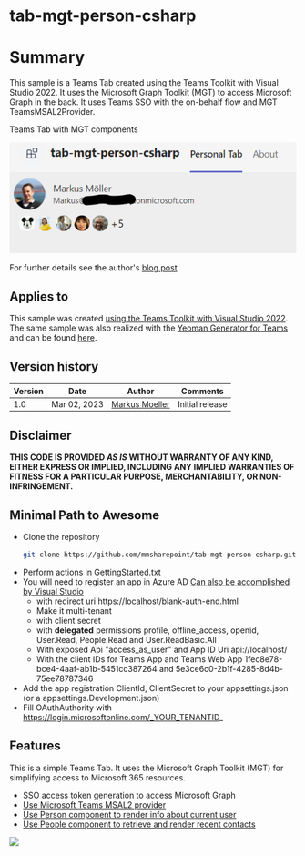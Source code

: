 # tab-mgt-person-csharp

# Summary

This sample is a Teams Tab created using the Teams Toolkit with Visual Studio 2022. It uses the Microsoft Graph Toolkit (MGT) to access Microsoft Graph in the back.
It uses Teams SSO with the on-behalf flow and MGT TeamsMSAL2Provider.

Teams Tab with MGT components

![Microsoft Graph Toolkit Person and People component in Teams Tab](assets/07Result.png)

For further details see the author's [blog post](https://mmsharepoint.wordpress.com/2023/02/16/use-teams-toolkit-and-visual-studio-c-to-create-a-teams-tab-using-microsoft-graph-toolkit/)

## Applies to

This sample was created [using the Teams Toolkit with Visual Studio 2022](https://learn.microsoft.com/en-us/microsoftteams/platform/toolkit/teams-toolkit-fundamentals?pivots=visual-studio&WT.mc_id=M365-MVP-5004617). The same sample was also realized with the [Yeoman Generator for Teams](https://github.com/pnp/generator-teams) and can be found [here](https://github.com/pnp/teams-dev-samples/tree/main/samples/tab-mgt-person).

## Version history

Version|Date|Author|Comments
-------|----|----|--------
1.0|Mar 02, 2023|[Markus Moeller](https://twitter.com/moeller2_0)|Initial release

## Disclaimer

**THIS CODE IS PROVIDED *AS IS* WITHOUT WARRANTY OF ANY KIND, EITHER EXPRESS OR IMPLIED, INCLUDING ANY IMPLIED WARRANTIES OF FITNESS FOR A PARTICULAR PURPOSE, MERCHANTABILITY, OR NON-INFRINGEMENT.**

## Minimal Path to Awesome
- Clone the repository
    ```bash
    git clone https://github.com/mmsharepoint/tab-mgt-person-csharp.git
- Perform actions in GettingStarted.txt
- You will need to register an app in Azure AD [Can also be accomplished by Visual Studio](https://learn.microsoft.com/en-us/microsoftteams/platform/toolkit/add-single-sign-on?pivots=visual-studio&WT.mc_id=M365-MVP-5004617#add-sso-to-teams-app-for-visual-studio)
  - with redirect uri https://localhost/blank-auth-end.html
  - Make it multi-tenant
  - with client secret
  - with **delegated** permissions profile, offline_access, openid, User.Read, People.Read and User.ReadBasic.All
  - With exposed Api "access_as_user" and App ID Uri api://localhost/<App ID>
  - With the client IDs for Teams App and Teams Web App 1fec8e78-bce4-4aaf-ab1b-5451cc387264 and 5e3ce6c0-2b1f-4285-8d4b-75ee78787346
- Add the app registration ClientId, ClientSecret to your appsettings.json (or a appsettings.Development.json)
- Fill OAuthAuthority with https://login.microsoftonline.com/_YOUR_TENANTID_
  
## Features
This is a simple Teams Tab. It uses the Microsoft Graph Toolkit (MGT) for simplifying access to Microsoft 365 resources.
* SSO access token generation to access Microsoft Graph
* [Use Microsoft Teams MSAL2 provider](https://learn.microsoft.com/en-us/graph/toolkit/providers/teams-msal2?tabs=html&WT.mc_id=M365-MVP-5004617)
* [Use Person component to render info about current user](https://learn.microsoft.com/en-us/graph/toolkit/components/person?WT.mc_id=M365-MVP-5004617)
* [Use People component to retrieve and render recent contacts](https://learn.microsoft.com/en-us/graph/toolkit/components/people?WT.mc_id=M365-MVP-5004617)

<img src="https://pnptelemetry.azurewebsites.net/teams-dev-samples/samples/tab-mgt-person" />
